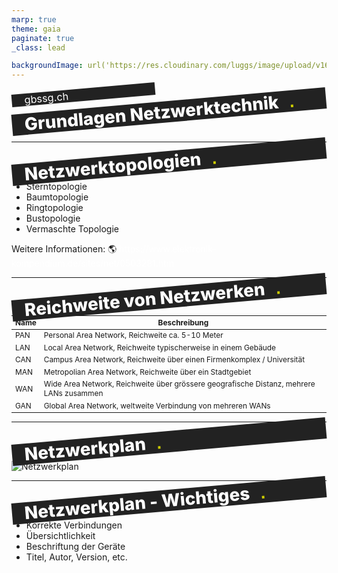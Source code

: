 ```yaml
---
marp: true
theme: gaia
paginate: true
_class: lead

backgroundImage: url('https://res.cloudinary.com/luggs/image/upload/v1634832661/GBS/bg1.png')
---
```


<!-- _backgroundImage: url('https://res.cloudinary.com/luggs/image/upload/v1622877578/GBS/gbs.jpg') 
_color: black;

_footer: ""
_paginate: false
-->

<style scoped>
h1 {
    background-color: #222;
    margin: 0;
    padding: 0 10px 0 20px;
    font-weight: 800;
    transform: rotate(-5deg);
    color: #fff;
    text-align: left;
}

h1::after {
    font-family: Arial, Helvetica, sans-serif;
    bottom: 0;
    color: #CCCC00;
    content: '.';
    position: absolute;
    margin-left: 25px;
    transform: translate(-100%, 0);
}

h3 {
    background-color: #222;
    margin: 0;
    padding: 0 10px 0 20px;
    font-weight: 400;
    transform: rotate(-5deg);
    color: #fff;
    text-align: left;
    width: 200px;
}

a {
    color: #fff;
    text-decoration: none;
}


</style>

### gbssg.ch

# Grundlagen Netzwerktechnik

<br> 






---

# Netzwerktopologien 

- Sterntopologie
- Baumtopologie
- Ringtopologie
- Bustopologie
- Vermaschte Topologie

Weitere Informationen: 
🌎 https://www.elektronik-kompendium.de/sites/net/0503281.htm


---
# Reichweite von Netzwerken 

<style>
    table {
        font-size:85%;
    }
</style>

| Name | Beschreibung |
|------|-------------|
| PAN | Personal Area Network, Reichweite ca. 5-10 Meter |
| LAN | Local Area Network, Reichweite typischerweise in einem Gebäude| 
| CAN | Campus Area Network, Reichweite über einen Firmenkomplex / Universität |
| MAN | Metropolian Area Network, Reichweite über ein Stadtgebiet |
| WAN | Wide Area Network, Reichweite über grössere geografische Distanz, mehrere LANs zusammen |
| GAN | Global Area Network, weltweite Verbindung von mehreren WANs |

---

# Netzwerkplan

![Netzwerkplan](https://res.cloudinary.com/luggs/image/upload/w_500/v1648196997/Informatik/Modul%20117/netzwerkplan.png)

---

# Netzwerkplan - Wichtiges

- Korrekte Verbindungen
- Übersichtlichkeit
- Beschriftung der Geräte
- Titel, Autor, Version, etc.



